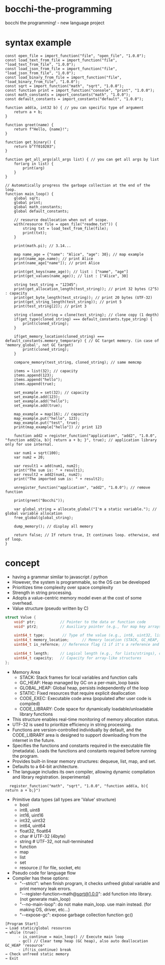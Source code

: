 # bocchi-the-programming
bocchi the programming! - new language project

# syntax example
```
const open_file = import_function("file", "open_file", "1.0.0");
const load_text_from_file = import_function("file", "load_text_from_file", "1.0.0");
const load_json_from_file = import_function("file", "load_json_from_file", "1.0.0");
const load_binary_from_file = import_function("file", "load_binary_from_file", "1.0.0");
const sqrt = import_function("math", "sqrt", "1.0.0");
const function print = import_function("console", "print", "1.0.0");
const math_constants = import_constants("math", "1.0.0");
const default_constants = import_constants("default", "1.0.0");

function add(a, int32 b) { // you can specific type of argument
    return a + b;
}

function greet(name) {
    return f"Hello, {name}!";
}

function get_binary() {
    return b"ff010203";
}

function get_all_args(all_args list) { // you can get all args by list
    for(arg in list) {
        print(arg)
    }
}

// Automatically progress the garbage collection at the end of the loop.
function main_loop() {
    global sqrt;
    global print;
    global math_constants;
    global default_constants;

    // resource deallocation when out of scope.
    with(resource file = open_file("readme.txt")) {
        string txt = load_text_from_file(file);
        print(txt);
    }

    print(math.pi); // 3.14...

    map name_age = {"name": "Alice", "age": 30}; // map example
    print(name_age.name); // print Alice
    print(name_age["name"]); // print Alice

    print(get_keys(name_age)); // list : ["name", "age"]
    print(get_values(name_age)); // list : ["Alice", 30]

    string test_string = "12345";
    print(get_allocation_length(test_string)); // print 32 bytes (2^5) : capacity
    print(get_byte_length(test_string)); // print 20 bytes (UTF-32)
    print(get_string_length(test_string)); // print 5
    print(test_string[2]); // print 3

    string cloned_string = clone(test_string); // clone copy (1 depth)
    if(get_type(cloned_string) === default_constants.type_string) {
        print(cloned_string);
    }

    if(get_memory_location(cloned_string) === default_constants.memory_temporary) { // GC target memory. (in case of 'memory_global', not GC target)
        print(cloned_string);
    }

    compare_memory(test_string, cloned_string); // same memcmp

    items = list(32); // capacity
    items.append(123);
    items.append("hello");
    items.append(true);

    set_example = set(32); // capacity
    set_example.add(123);
    set_example.add("hello");
    set_example.add(true);

    map_example = map(16); // capacity
    map_example.put("hello", 123);
    map_example.put("test", true);
    print(map_example["hello"]) // print 123

    function add2 = register_function("application", "add2", "1.0.0", "function add2(a, b){ return a + b; }", true); // application library only for use internal.

    var num1 = sqrt(100);
    var num2 = 20;

    var result1 = add(num1, num2);
    print("The sum is: " + result1);
    var result2 = add2(num1, num2);
    print("The imported sum is: " + result2);

    unregister_function("application", "add2", "1.0.0"); // remove function

    print(greet("Bocchi"));
    
    var global_string = allocate_global("I'm a static variable."); // global variable allocation
    free_global(global_string);

    dump_memory(); // display all memory

    return false; // If return true, It continues loop. otherwise, end of loop.
}
```

# concept
- having a grammar similar to javascript / python
- However, the system is programmable, so the OS can be developed
- Prioritizes time complexity over space complexity
- Strength in string processing.
- Adopts a value-centric memory model even at the cost of some overhead.
- Value structure (pseudo written by C)
```c
struct Value {
    void* ptr;           // Pointer to the data or function code
    void* ptr2;          // Auxiliary pointer (e.g., for map key arrays, closure captures, etc.), also use for resource deallocator

    uint64_t type;        // Type of the value (e.g., int8, uint32, list, map, string, function, resource, etc.)
    uint64_t memory_location;      // Memory location (STACK, GC_HEAP, GLOBAL_HEAP, STATIC, CODE)
    uint64_t is_refernce; // Reference flag (1 if it's a reference and should not be deallocated)

    uint64_t length;     // Logical length (e.g., for lists/strings), or the actual value for integers
    uint64_t capacity;   // Capacity for array-like structures
};
```
- Memory Area
  - STACK: Stack frames for local variables and function calls
  - GC_HEAP: Heap managed by GC on a per-main_loop basis
  - GLOBAL_HEAP: Global heap, persists independently of the loop
  - STATIC: Fixed resources that require explicit deallocation
  - CODE_EXEC: Executable code area (populated after user code is compiled)
  - CODE_LIBRARY: Code space for dynamically loadable/unloadable library functions
- This structure enables real-time monitoring of memory allocation status.
- UTF-32 is used to prioritize efficiency in string processing.
- Functions are version-controlled individually by default, and the CODE_LIBRARY area is designed to support downloading from the internet in the future.
- Specifies the functions and constants required in the executable file (metadata). Loads the functions and constants required before running the program.
- Provides built-in linear memory structures: dequeue, list, map, and set.
- Defaults to a 64-bit architecture.
- The language includes its own compiler, allowing dynamic compilation and library registration. (experimental)
```
  register_function("math", "sqrt", "1.0.0", "function add(a, b){ return a + b;}")
```
- Primitive data types (all types are 'Value' structure)
  - bool
  - int8,  uint8
  - int16, uint16
  - int32, uint32
  - int64, uint64
  - float32, float64
  - char  # UTF-32 (4byte)
  - string  # UTF-32, not null-terminated
  - function
  - map
  - list
  - set
  - resource // for file, socket, etc
- Pseudo code for language flow
- Compiler has these options:
  - "--strict": when finish program, it checks unfreed global variable and print memory leak errors.
  - "--register-function=math@sqrt@1.0.0": add function into library. (not generate main_loop)
  - "--no-main-loop": do not make main_loop. use main instead. (for making OS, driver, etc...)
  - "--expose-gc": expose garbage collection function gc()
```
[Program Start]
→ Load static/global resources
→ while (true):
      - is_continue = main_loop() // Execute main loop
      - gc() // Clear temp heap (GC heap), also auto deallocation GC_HEAP 'resource'
      - if(!is_continue) break
→ Check unfreed static memory
→ Exit
```
